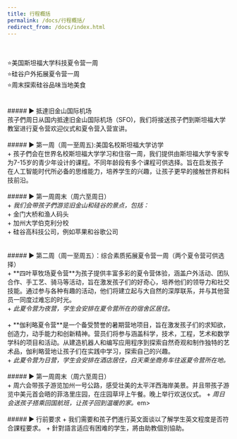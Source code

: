 ```yaml
---
title: 行程概括
permalink: /docs/行程概括/
redirect_from: /docs/index.html
---
```

<br>
<br>
⭐️美国斯坦福大学科技夏令营一周 <br>
⭐️硅谷户外拓展夏令营一周<br>
⭐️周末探索硅谷品味当地美食<br>
<br>
<br>
##### ▶︎ 抵達旧金山国际机场
<br>
孩子們周日从国内抵達旧金山国际机场（SFO)，我们将接送孩子們到斯坦福大学教室进行夏令营欢迎仪式和夏令营入营宣讲。
<br>
<br>
##### ▶︎ 第一周（周一至周五):美国名校斯坦福大学访学
<br>
+ 孩子們会在世界名校斯坦福大学学习和住宿一周，我们提供由斯坦福大学专家专为7-15岁的青少年设计的课程。不同年龄段有多个课程可供选择。旨在启发孩子在人工智能时代所必备的思维能力，培养学生的兴趣，让孩子更早的接触世界和科技前沿。
<br>
<br>
##### ▶︎ 第一周周末（周六至周日）
<br>
+ <em>我们会带孩子們游览旧金山和硅谷的景点，包括：</em>
<br>
  + 金门大桥和渔人码头<br>
  + 加州大学伯克利分校<br>
  + 硅谷高科技公司，例如苹果和谷歌公司<br>
<br>
<br>
##### ▶︎ 第二周（周一至周五）：综合素质拓展夏令营一周（两个夏令营可供选择）
<br>
+ **四叶草牧场夏令营**为孩子提供丰富多彩的夏令营体验，涵盖户外活动、团队合作、手工艺、骑马等活动，旨在激发孩子们的好奇心，培养他们的领导力和社交技能。通过参与各种有趣的活动，他们将建立起与大自然的深厚联系，并与其他营员一同度过难忘的时光。<br>
  + <em>此夏令营为夜营，学生会安排在夏令营所在的宿舍区居住。</em>
<br>
<br>
+ **伽利略夏令营**是一个备受赞誉的暑期营地项目，旨在激发孩子们的求知欲，创造力，动手能力和创新精神。营员们将参与涵盖科学，技术，工程，艺术和数学学科的项目和活动。从建造机器人和编写应用程序到探索自然奇观和制作独特的艺术品，伽利略营地让孩子们在实践中学习，探索自己的兴趣。<br>
  + <em>此夏令营为日营，学生会安排在酒店居住，白天乘坐商务车往返夏令营所在地。</em>
<br>
<br>
##### ▶︎ 第一周周末（周六至周日）
<br>
+ 周六会带孩子游览加州一号公路，感受壮美的太平洋西海岸美景。并且带孩子游览中美元首会晤的菲洛里庄园，在庄园草坪上午餐。晚上举行欢送仪式。
  + <em>周日会送孩子搭乘回国航班，让孩子回到温暖的家。</em>em>
<br>
<br>
##### ▶︎ 行前要求
+ 我们需要和孩子們進行英文面谈以了解学生英文程度是否符合課程要求。
 + 針對語言适应有困难的学生，將由助教個別協助。
